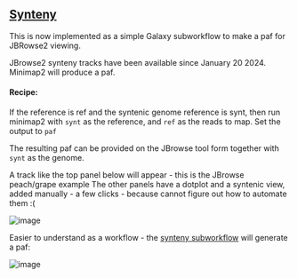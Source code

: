 ## [Synteny](https://github.com/sanger-tol/treeval/blob/dev/subworkflows/local/synteny.nf)

This is now implemented as a simple Galaxy subworkflow to make a paf for JBRowse2 viewing.

JBrowse2 synteny tracks have been available since January 20 2024.
Minimap2 will produce a paf.

#### Recipe:

If the reference is ref and the syntenic genome reference is synt, then 
run minimap2 with `synt` as the reference, and `ref` as the reads to map. Set the output to `paf`

The resulting paf can be provided on the JBrowse tool form together with `synt` as the genome.

A track like the top panel below will appear - this is the JBrowse peach/grape example
The other panels have a dotplot and a syntenic view, added manually - a few clicks - because cannot figure
out how to automate them :(

![image](https://github.com/fubar2/treeval_gal/assets/6016266/31e8e24a-ea49-44f0-848d-bd296f86d5cf)

Easier to understand as a workflow - the [synteny subworkflow](Galaxy-Workflow-make_synteny_paf_TreeValGal_jan27.ga) will generate a paf:

![image](https://github.com/fubar2/treeval_gal/assets/6016266/29f91b9d-59e8-4a8e-a3d6-b4e9701ef0ff)
